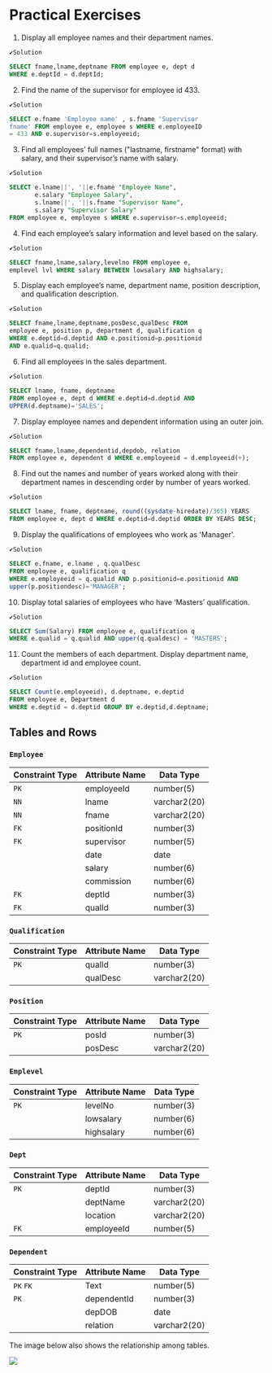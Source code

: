 # Practical Exercises

1. Display all employee names and their department names.

`✔️Solution`

```sql
SELECT fname,lname,deptname FROM employee e, dept d 
WHERE e.deptId = d.deptId;
```

2. Find the name of the supervisor for employee id 433.

`✔️Solution`

```sql
SELECT e.fname 'Employee name' , s.fname 'Supervisor 
fname' FROM employee e, employee s WHERE e.employeeID 
= 433 AND e.supervisor=s.employeeid;
```


3. Find all employees’ full names ("lastname, firstname" format) with salary, and their supervisor’s name with salary.

`✔️Solution`

```sql
SELECT e.lname||', '||e.fname "Employee Name", 
       e.salary "Employee Salary", 
	   s.lname||', '||s.fname "Supervisor Name", 
	   s.salary "Supervisor Salary" 
FROM employee e, employee s WHERE e.supervisor=s.employeeid;
```



4. Find each employee’s salary information and level based on the salary.

`✔️Solution`

```sql
SELECT fname,lname,salary,levelno FROM employee e, 
emplevel lvl WHERE salary BETWEEN lowsalary AND highsalary;
```


5. Display each employee’s name, department name, position description, and qualification description.

`✔️Solution`

```sql
SELECT fname,lname,deptname,posDesc,qualDesc FROM 
employee e, position p, department d, qualification q 
WHERE e.deptid=d.deptid AND e.positionid=p.positionid 
AND e.qualid=q.qualid;
```

6. Find all employees in the sales department.

`✔️Solution`
```sql
SELECT lname, fname, deptname 
FROM employee e, dept d WHERE e.deptid=d.deptid AND 
UPPER(d.deptname)='SALES';
```

7. Display employee names and dependent information using an outer join.

`✔️Solution`
```sql
SELECT fname,lname,dependentid,depdob, relation 
FROM employee e, dependent d WHERE e.employeeid = d.employeeid(+);
```


8. Find out the names and number of years worked along with their department names in descending order by number of years worked.

`✔️Solution`

```sql
SELECT lname, fname, deptname, round((sysdate-hiredate)/365) YEARS 
FROM employee e, dept d WHERE e.deptid=d.deptid ORDER BY YEARS DESC;
```


9. Display the qualifications of employees who work as 'Manager'.

`✔️Solution`

```sql
SELECT e.fname, e.lname , q.qualDesc 
FROM employee e, qualification q 
WHERE e.employeeid = q.qualid AND p.positionid=e.positionid AND 
upper(p.positiondesc)='MANAGER';
```

10. Display total salaries of employees who have ‘Masters’ qualification.

`✔️Solution`

```sql
SELECT Sum(Salary) FROM employee e, qualification q 
WHERE e.qualid = q.qualid AND upper(q.qualdesc) = 'MASTERS';
```

11. Count the members of each department. Display department name, department id and employee count.

`✔️Solution`

```sql
SELECT Count(e.employeeid), d.deptname, e.deptid
FROM employee e, Department d
WHERE e.deptid = d.deptid GROUP BY e.deptid,d.deptname;
```





## Tables and Rows

### `Employee`

| Constraint Type | Attribute Name | Data Type    |
| ----------------- | -------------- | ------------ |
| `PK`              | employeeId     | number(5)    |
| `NN`              | lname          | varchar2(20) |
| `NN`              | fname          | varchar2(20) |
| `FK`              | positionId     | number(3)    |
| `FK`              | supervisor     | number(5)    |
|                   | date           | date         |
|                   | salary         | number(6)    |
|                   | commission     | number(6)    |
| `FK`              | deptId         | number(3)    |
| `FK`              | qualId         | number(3)    |

### `Qualification`


| Constraint Type | Attribute Name | Data Type    |
| --------------- | -------------- | ------------ |
| `PK`            | qualId         | number(3)    |
|                 | qualDesc       | varchar2(20) |

### `Position`

| Constraint Type | Attribute Name | Data Type    |
| --------------- | -------------- | ------------ |
| `PK`            | posId         | number(3)    |
|                 | posDesc       | varchar2(20) |

### `Emplevel`

| Constraint Type | Attribute Name | Data Type |
| --------------- | -------------- | --------- |
| `PK`            | levelNo        | number(3) |
|                 | lowsalary      | number(6) |
|                 | highsalary     | number(6) |

### `Dept` 


| Constraint Type | Attribute Name | Data Type    |
| --------------- | -------------- | ------------ |
| `PK`            | deptId         | number(3)    |
|                 | deptName       | varchar2(20) |
|                 | location       | varchar2(20) |
| `FK`            | employeeId     | number(5)    |


### `Dependent` 

| Constraint Type | Attribute Name | Data Type    |
| --------------- | -------------- | ------------ |
| `PK` `FK`       | Text           | number(5)    |
| `PK`            | dependentId    | number(3)    |
|                 | depDOB         | date         |
|                 | relation       | varchar2(20) |


The image below also shows the relationship among tables.


![](https://i.imgur.com/4n5DeZT.png)
